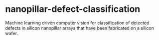 # nanopillar-defect-classification
Machine learning driven computer vision for classification of detected defects in silicon nanopillar arrays that have been fabricated on a silicon wafer. 
